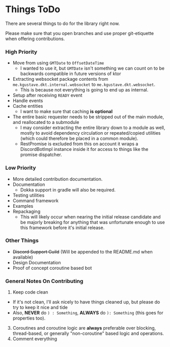 # Things ToDo

There are several things to do for the library right now.

Please make sure that you open branches and use proper git-etiquette
when offering contributions.

### High Priority
- Move from using `GMTDate` to `OffsetDateTime`
  - I wanted to use it, but `GMTDate` isn't something we can count on
    to be backwards compatible in future versions of ktor
- Extracting websocket package contents from `me.kgustave.dkt.internal.websocket`
  to `me.kgustave.dkt.websocket`.
  - This is because not everything is going to end up as internal.
- Setup after receiving `READY` event
- Handle events
- Cache entities
  - I want to make sure that caching **is optional**
- The entire basic requester needs to be stripped out of the main
  module, and reallocated to a submodule
  - I may consider extracting the entire library down to a module
    as well, mostly to avoid dependency circulation or repeated/copied
    utilities (which could therefore be placed in a common module).
  - RestPromise is excluded from this on account it wraps a DiscordBotImpl
    instance inside it for access to things like the promise dispatcher.

### Low Priority
- More detailed contribution documentation.
- Documentation
  - Dokka support in gradle will also be required.
- Testing utilities
- Command framework
- Examples
- Repackaging
  - This will likely occur when nearing the initial release candidate
    and be majorly breaking for anything that was unfortunate enough to
    use this framework before it's initial release.

### Other Things
- ~~Discord Support Guild~~ (Will be appended to the README.md when available)
- Design Documentation
- Proof of concept coroutine based bot

### General Notes On Contributing
1) Keep code clean
  - If it's not clean, I'll ask nicely to have things cleaned up, but please
    do try to keep it nice and tide
  - Also, __NEVER__ do `) : Something`, __ALWAYS__ do `): Something` (this
    goes for properties too).
3) Coroutines and coroutine logic are **always** preferable over blocking, thread-based,
   or generally "non-coroutine" based logic and operations.
4) Comment everything
